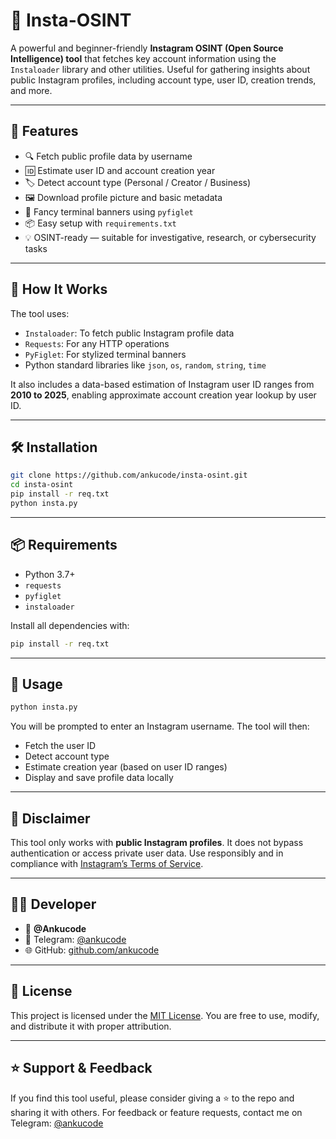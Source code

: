 
# 📸 Insta-OSINT

A powerful and beginner-friendly **Instagram OSINT (Open Source Intelligence) tool** that fetches key account information using the `Instaloader` library and other utilities. Useful for gathering insights about public Instagram profiles, including account type, user ID, creation trends, and more.

---

## 🚀 Features

- 🔍 Fetch public profile data by username
- 🆔 Estimate user ID and account creation year
- 🏷️ Detect account type (Personal / Creator / Business)
- 🖼️ Download profile picture and basic metadata
- 🎨 Fancy terminal banners using `pyfiglet`
- 📦 Easy setup with `requirements.txt`
- 💡 OSINT-ready — suitable for investigative, research, or cybersecurity tasks

---

## 🧠 How It Works

The tool uses:
- `Instaloader`: To fetch public Instagram profile data
- `Requests`: For any HTTP operations
- `PyFiglet`: For stylized terminal banners
- Python standard libraries like `json`, `os`, `random`, `string`, `time`

It also includes a data-based estimation of Instagram user ID ranges from **2010 to 2025**, enabling approximate account creation year lookup by user ID.

---

## 🛠️ Installation

```bash
git clone https://github.com/ankucode/insta-osint.git
cd insta-osint
pip install -r req.txt
python insta.py
```

---

## 📦 Requirements

- Python 3.7+
- `requests`
- `pyfiglet`
- `instaloader`

Install all dependencies with:

```bash
pip install -r req.txt
```

---

## 📸 Usage

```bash
python insta.py
```

You will be prompted to enter an Instagram username. The tool will then:

- Fetch the user ID
- Detect account type
- Estimate creation year (based on user ID ranges)
- Display and save profile data locally

---

## 🔐 Disclaimer

This tool only works with **public Instagram profiles**. It does not bypass authentication or access private user data. Use responsibly and in compliance with [Instagram’s Terms of Service](https://help.instagram.com/581066165581870).

---

## 👨‍💻 Developer

- 👤 **@Ankucode**
- 💬 Telegram: [@ankucode](https://t.me/ankucode)
- 🌐 GitHub: [github.com/ankucode](https://github.com/ankucode)

---

## 📝 License

This project is licensed under the [MIT License](LICENSE). You are free to use, modify, and distribute it with proper attribution.

---

## ⭐️ Support & Feedback

If you find this tool useful, please consider giving a ⭐️ to the repo and sharing it with others. For feedback or feature requests, contact me on Telegram: [@ankucode](https://t.me/ankucode)

